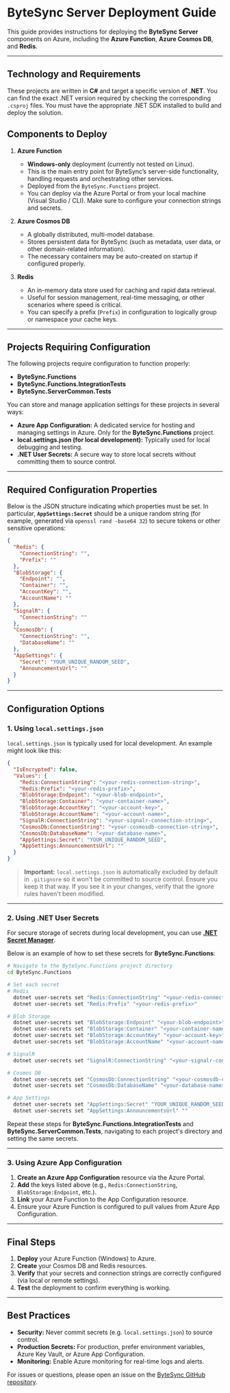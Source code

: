 # ByteSync Server Deployment Guide

This guide provides instructions for deploying the **ByteSync Server** components on Azure, including the **Azure Function**, **Azure Cosmos DB**, and **Redis**.

---

## Technology and Requirements

These projects are written in **C#** and target a specific version of **.NET**. You can find the exact .NET version required by checking the corresponding `.csproj` files. You must have the appropriate .NET SDK installed to build and deploy the solution.

## Components to Deploy

1. **Azure Function**

   - **Windows-only** deployment (currently not tested on Linux).
   - This is the main entry point for ByteSync’s server-side functionality, handling requests and orchestrating other services.
   - Deployed from the `ByteSync.Functions` project.
   - You can deploy via the Azure Portal or from your local machine (Visual Studio / CLI). Make sure to configure your connection strings and secrets.

2. **Azure Cosmos DB**

   - A globally distributed, multi-model database.
   - Stores persistent data for ByteSync (such as metadata, user data, or other domain-related information).
   - The necessary containers may be auto-created on startup if configured properly.

3. **Redis**

   - An in-memory data store used for caching and rapid data retrieval.
   - Useful for session management, real-time messaging, or other scenarios where speed is critical.
   - You can specify a prefix (`Prefix`) in configuration to logically group or namespace your cache keys.

---

## Projects Requiring Configuration

The following projects require configuration to function properly:

- **ByteSync.Functions**
- **ByteSync.Functions.IntegrationTests**
- **ByteSync.ServerCommon.Tests**

You can store and manage application settings for these projects in several ways:

- **Azure App Configuration:** A dedicated service for hosting and managing settings in Azure. Only for the **ByteSync.Functions** project.
- **local.settings.json (for local development):** Typically used for local debugging and testing.
- **.NET User Secrets:** A secure way to store local secrets without committing them to source control.

---

## Required Configuration Properties

Below is the JSON structure indicating which properties must be set. In particular, **`AppSettings:Secret`** should be a unique random string (for example, generated via `openssl rand -base64 32`) to secure tokens or other sensitive operations:

```json
{
  "Redis": {
    "ConnectionString": "",
    "Prefix": ""
  },
  "BlobStorage": {
    "Endpoint": "",
    "Container": "",
    "AccountKey": "",
    "AccountName": ""
  },
  "SignalR": {
    "ConnectionString": ""
  },
  "CosmosDb": {
    "ConnectionString": "",
    "DatabaseName": ""
  },
  "AppSettings": {
    "Secret": "YOUR_UNIQUE_RANDOM_SEED",
    "AnnouncementsUrl": ""
  }
}
```

---

## Configuration Options

### 1. Using `local.settings.json`

`local.settings.json` is typically used for local development. An example might look like this:

```json
{
  "IsEncrypted": false,
  "Values": {
    "Redis:ConnectionString": "<your-redis-connection-string>",
    "Redis:Prefix": "<your-redis-prefix>",
    "BlobStorage:Endpoint": "<your-blob-endpoint>",
    "BlobStorage:Container": "<your-container-name>",
    "BlobStorage:AccountKey": "<your-account-key>",
    "BlobStorage:AccountName": "<your-account-name>",
    "SignalR:ConnectionString": "<your-signalr-connection-string>",
    "CosmosDb:ConnectionString": "<your-cosmosdb-connection-string>",
    "CosmosDb:DatabaseName": "<your-database-name>",
    "AppSettings:Secret": "YOUR_UNIQUE_RANDOM_SEED",
    "AppSettings:AnnouncementsUrl": ""
  }
}
```

> **Important:** `local.settings.json` is automatically excluded by default in `.gitignore` so it won't be committed to source control. Ensure you keep it that way. If you see it in your changes, verify that the ignore rules haven't been modified.

---

### 2. Using .NET User Secrets

For secure storage of secrets during local development, you can use **[.NET Secret Manager](https://learn.microsoft.com/en-us/aspnet/core/security/app-secrets)**.

Below is an example of how to set these secrets for **ByteSync.Functions**:

```bash
# Navigate to the ByteSync.Functions project directory
cd ByteSync.Functions

# Set each secret
# Redis
  dotnet user-secrets set "Redis:ConnectionString" "<your-redis-connection-string>"
  dotnet user-secrets set "Redis:Prefix" "<your-redis-prefix>"

# Blob Storage
  dotnet user-secrets set "BlobStorage:Endpoint" "<your-blob-endpoint>"
  dotnet user-secrets set "BlobStorage:Container" "<your-container-name>"
  dotnet user-secrets set "BlobStorage:AccountKey" "<your-account-key>"
  dotnet user-secrets set "BlobStorage:AccountName" "<your-account-name>"

# SignalR
  dotnet user-secrets set "SignalR:ConnectionString" "<your-signalr-connection-string>"

# Cosmos DB
  dotnet user-secrets set "CosmosDb:ConnectionString" "<your-cosmosdb-connection-string>"
  dotnet user-secrets set "CosmosDb:DatabaseName" "<your-database-name>"

# App Settings
  dotnet user-secrets set "AppSettings:Secret" "YOUR_UNIQUE_RANDOM_SEED"
  dotnet user-secrets set "AppSettings:AnnouncementsUrl" ""
```

Repeat these steps for **ByteSync.Functions.IntegrationTests** and **ByteSync.ServerCommon.Tests**, navigating to each project's directory and setting the same secrets.

---

### 3. Using Azure App Configuration

1. **Create an Azure App Configuration** resource via the Azure Portal.
2. **Add** the keys listed above (e.g., `Redis:ConnectionString`, `BlobStorage:Endpoint`, etc.).
3. **Link** your Azure Function to the App Configuration resource.
4. Ensure your Azure Function is configured to pull values from Azure App Configuration.

---

## Final Steps

1. **Deploy** your Azure Function (Windows) to Azure.
2. **Create** your Cosmos DB and Redis resources.
3. **Verify** that your secrets and connection strings are correctly configured (via local or remote settings).
4. **Test** the deployment to confirm everything is working.

---

## Best Practices

- **Security:** Never commit secrets (e.g. `local.settings.json`) to source control.
- **Production Secrets:** For production, prefer environment variables, Azure Key Vault, or Azure App Configuration.
- **Monitoring:** Enable Azure monitoring for real-time logs and alerts.

For issues or questions, please open an issue on the [ByteSync GitHub repository](https://github.com/POW-Software/ByteSync).